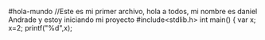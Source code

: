 #hola-mundo
//Este es mi primer archivo, hola a todos, mi nombre es daniel Andrade y estoy iniciando mi proyecto
#include<stdlib.h>
int main()
{
var x;
x=2;
printf("%d",x);
